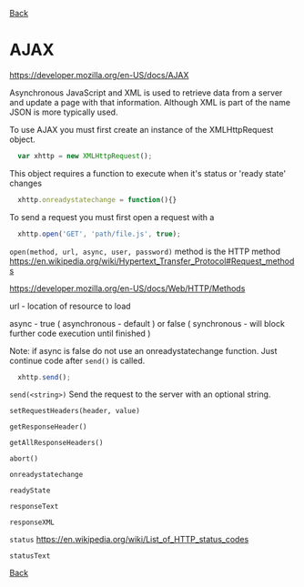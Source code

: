 [Back](../../../)

# AJAX
https://developer.mozilla.org/en-US/docs/AJAX

Asynchronous JavaScript and XML is used to retrieve data from a server and update a page with that information. Although XML is part of the name JSON is more typically used.

To use AJAX you must first create an instance of the XMLHttpRequest object.
```Javascript
  var xhttp = new XMLHttpRequest();
```
This object requires a function to execute when it's status or 'ready state' changes
```JavaScript
  xhttp.onreadystatechange = function(){}
```
To send a request you must first open a request with a
```javascript
  xhttp.open('GET', 'path/file.js', true);
```
`open(method, url, async, user, password)`
method is the HTTP method https://en.wikipedia.org/wiki/Hypertext_Transfer_Protocol#Request_methods

https://developer.mozilla.org/en-US/docs/Web/HTTP/Methods

url - location of resource to load

async - true ( asynchronous - default ) or false ( synchronous - will block further code execution until finished )

Note: if async is false do not use an onreadystatechange function. Just continue code after `send()` is called.

```javascript
  xhttp.send();
```
`send(<string>)`
Send the request to the server with an optional string.

`setRequestHeaders(header, value)`

`getResponseHeader()`

`getAllResponseHeaders()`

`abort()`

`onreadystatechange`

`readyState`

`responseText`

`responseXML`

`status`
https://en.wikipedia.org/wiki/List_of_HTTP_status_codes

`statusText`

[Back](../../../)
